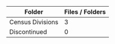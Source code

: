 | Folder           |   Files / Folders |
|------------------|-------------------|
| Census Divisions |                 3 |
| Discontinued     |                 0 |
